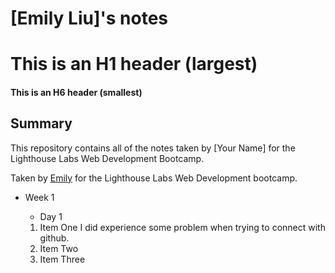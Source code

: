 # [Emily Liu]'s notes

# This is an H1 header (largest)

#### This is an H6 header (smallest)

## Summary

This repository contains all of the notes taken by [Your Name] for the Lighthouse Labs Web Development Bootcamp.

Taken by [Emily](https://github.com/yiminmin) for the Lighthouse Labs Web Development bootcamp.

* Week 1
  * Day 1
  
  1. Item One I did experience some problem when trying to connect with github.
  2. Item Two
  3. Item Three